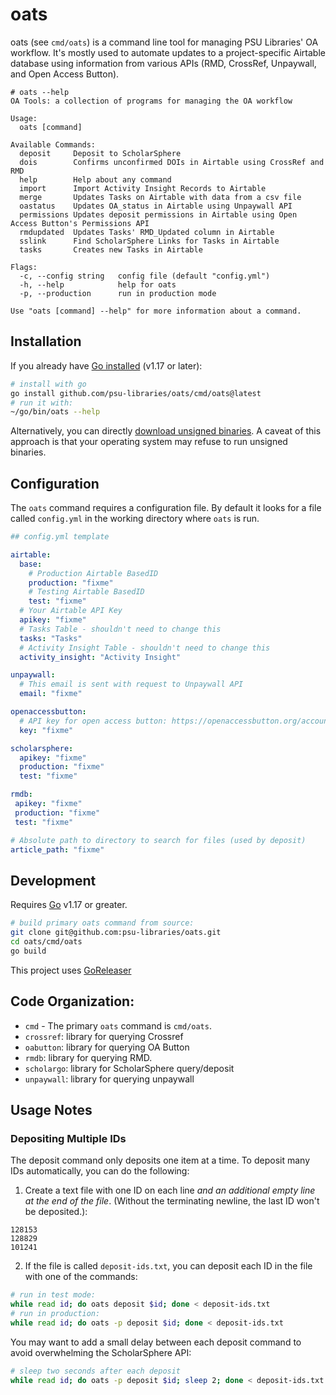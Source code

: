 # oats

oats (see `cmd/oats`) is a command line tool for managing PSU Libraries' OA workflow. It's mostly
used to automate updates to a project-specific Airtable database using
information from various APIs (RMD, CrossRef, Unpaywall, and Open Access
Button).

```
# oats --help
OA Tools: a collection of programs for managing the OA workflow

Usage:
  oats [command]

Available Commands:
  deposit     Deposit to ScholarSphere
  dois        Confirms unconfirmed DOIs in Airtable using CrossRef and RMD
  help        Help about any command
  import      Import Activity Insight Records to Airtable
  merge       Updates Tasks on Airtable with data from a csv file
  oastatus    Updates OA_status in Airtable using Unpaywall API
  permissions Updates deposit permissions in Airtable using Open Access Button's Permissions API
  rmdupdated  Updates Tasks' RMD_Updated column in Airtable
  sslink      Find ScholarSphere Links for Tasks in Airtable
  tasks       Creates new Tasks in Airtable

Flags:
  -c, --config string   config file (default "config.yml")
  -h, --help            help for oats
  -p, --production      run in production mode

Use "oats [command] --help" for more information about a command.
```

## Installation

If you already have [Go installed](https://go.dev/doc/install) (v1.17 or later):
```sh
# install with go
go install github.com/psu-libraries/oats/cmd/oats@latest
# run it with:
~/go/bin/oats --help
```

Alternatively, you can directly [download unsigned binaries](https://github.com/psu-libraries/oats/-/releases). A caveat of this approach is that your operating system may refuse to run unsigned binaries.  

## Configuration

The `oats` command requires a configuration file. By default it looks for a file called `config.yml` in the working directory where `oats` is run.

```yml
## config.yml template 

airtable:
  base:
    # Production Airtable BasedID
    production: "fixme"
    # Testing Airtable BasedID
    test: "fixme"
  # Your Airtable API Key
  apikey: "fixme"
  # Tasks Table - shouldn't need to change this
  tasks: "Tasks"
  # Activity Insight Table - shouldn't need to change this
  activity_insight: "Activity Insight"

unpaywall:
  # This email is sent with request to Unpaywall API
  email: "fixme"

openaccessbutton:
  # API key for open access button: https://openaccessbutton.org/account?next=/api
  key: "fixme"

scholarsphere:
  apikey: "fixme"
  production: "fixme"
  test: "fixme"

rmdb:
 apikey: "fixme"
 production: "fixme"
 test: "fixme"

# Absolute path to directory to search for files (used by deposit)
article_path: "fixme"
```
## Development

Requires [Go](https://go.dev/dl/) v1.17 or greater.

```sh
# build primary oats command from source:
git clone git@github.com:psu-libraries/oats.git
cd oats/cmd/oats
go build
```

This project uses [GoReleaser](https://goreleaser.com/intro/)

## Code Organization:

- `cmd` - The primary `oats` command is `cmd/oats`.
- `crossref`: library for querying Crossref
- `oabutton`: library for querying OA Button
- `rmdb`: library for querying RMD.
- `scholargo`: library for ScholarSphere query/deposit
- `unpaywall`: library for querying unpaywall


## Usage Notes

### Depositing Multiple IDs

The deposit command only deposits one item at a time. To deposit many IDs automatically, you can do the following:

1. Create a text file with one ID on each line *and an additional empty line at the end of the file*. (Without the terminating newline, the last ID won't be deposited.):

```
128153 
128829
101241

```

2. If the file is called `deposit-ids.txt`, you can deposit each ID in the file with one of the commands:
```sh
# run in test mode:
while read id; do oats deposit $id; done < deposit-ids.txt
# run in production:
while read id; do oats -p deposit $id; done < deposit-ids.txt
```

You may want to add a small delay between each deposit command to avoid overwhelming the ScholarSphere API: 
```sh
# sleep two seconds after each deposit
while read id; do oats -p deposit $id; sleep 2; done < deposit-ids.txt

```

